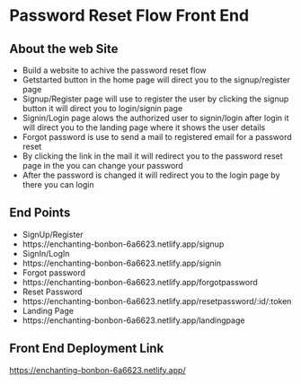 # Password Reset Flow Front End
## About the web Site
<ul>
  <li>Build a website to achive the password reset flow</li>
  <li>Getstarted button in the home page will direct you to the signup/register page</li>
  <li>Signup/Register page will use to register the user by clicking the signup button it will direct you to login/signin page</li>
  <li>Signin/Login page alows the authorized user to signin/login after login it will direct you to the landing page where it shows the user details</li>
  <li>Forgot password is use to send a mail to registered email for a password reset</li>
  <li>By clicking the link in the mail it will redirect you to the password reset page in the you can change your password</li>
  <li>After the password is changed it will redirect you to the login page by there you can login</li>
</ul>

## End Points
<ul>
  <li>SignUp/Register</li>
  <li>https://enchanting-bonbon-6a6623.netlify.app/signup</li>
  <li>SignIn/LogIn</li>
  <li>https://enchanting-bonbon-6a6623.netlify.app/signin</li>
  <li>Forgot password</li>
  <li>https://enchanting-bonbon-6a6623.netlify.app/forgotpassword</li>
  <li>Reset Password</li>
  <li>https://enchanting-bonbon-6a6623.netlify.app/resetpassword/:id/:token</li>
  <li>Landing Page</li>
  <li>https://enchanting-bonbon-6a6623.netlify.app/landingpage</li>
</ul>

## Front End Deployment Link
https://enchanting-bonbon-6a6623.netlify.app/
